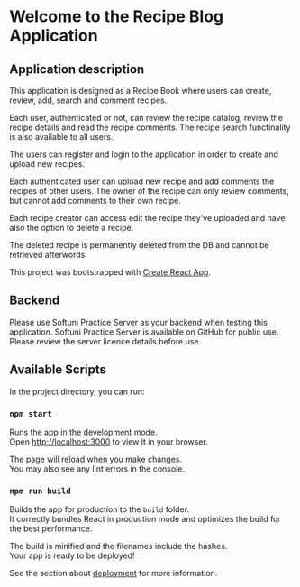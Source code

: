 # Welcome to the Recipe Blog Application

## Application description

This application is designed as a Recipe Book where users can create, review, add, search and comment recipes.

Each user, authenticated or not, can review the recipe catalog, review the recipe details and read the recipe comments.
The recipe search functinality is also available to all users.

The users can register and login to the application in order to create and upload new recipes. 

Each authenticated user can upload new recipe and add comments the recipes of other users.
The owner of the recipe can only review comments, but cannot add comments to their own recipe.

Each recipe creator can access edit the recipe they've uploaded and have also the option to delete a recipe.

The deleted recipe is permanently deleted from the DB and cannot be retrieved afterwords.

This project was bootstrapped with [Create React App](https://github.com/facebook/create-react-app).

## Backend

Please use Softuni Practice Server as your backend when testing this application.
Softuni Practice Server is available on GitHub for public use. Please review the server licence details before use.

## Available Scripts

In the project directory, you can run:

### `npm start`

Runs the app in the development mode.\
Open [http://localhost:3000](http://localhost:3000) to view it in your browser.

The page will reload when you make changes.\
You may also see any lint errors in the console.

### `npm run build`

Builds the app for production to the `build` folder.\
It correctly bundles React in production mode and optimizes the build for the best performance.

The build is minified and the filenames include the hashes.\
Your app is ready to be deployed!

See the section about [deployment](https://facebook.github.io/create-react-app/docs/deployment) for more information.

